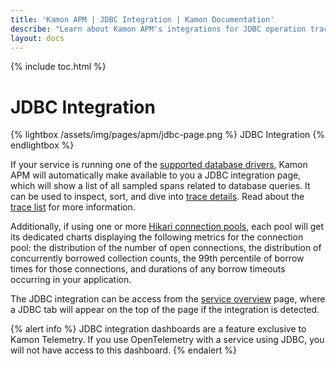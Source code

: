```yaml
---
title: 'Kamon APM | JDBC Integration | Kamon Documentation'
describe: "Learn about Kamon APM's integrations for JDBC operation tracing and Hikari connection pool metrics"
layout: docs
---
```


{% include toc.html %}

JDBC Integration
================

{% lightbox /assets/img/pages/apm/jdbc-page.png %}
JDBC Integration
{% endlightbox %}

If your service is running one of the [supported database drivers][jdbc-metrics], Kamon APM will automatically make available to you a JDBC integration page, which will show a list of all sampled spans related to database queries. It can be used to inspect, sort, and dive into [trace details]. Read about the [trace list] for more information.

Additionally, if using one or more [Hikari connection pools][connection-pool-metrics], each pool will get its dedicated charts displaying the following metrics for the connection pool: the distribution of the number of open connections, the distribution of concurrently borrowed collection counts, the 99th percentile of borrow times for those connections, and durations of any borrow timeouts occurring in your application.

The JDBC integration can be access from the [service overview] page, where a JDBC tab will appear on the top of the page if the integration is detected. 

{% alert info %}
JDBC integration dashboards are a feature exclusive to Kamon Telemetry. If you use OpenTelemetry with a service using JDBC, you will not have access to this dashboard.
{% endalert %}

[service overview]: ../service-details/
[jdbc-metrics]: ../../../instrumentation/jdbc/statement-tracing/
[connection-pool-metrics]: ../../../instrumentation/jdbc/hikari/
[trace list]: ../../traces/trace-list/
[trace details]: ../../traces/trace-details/
